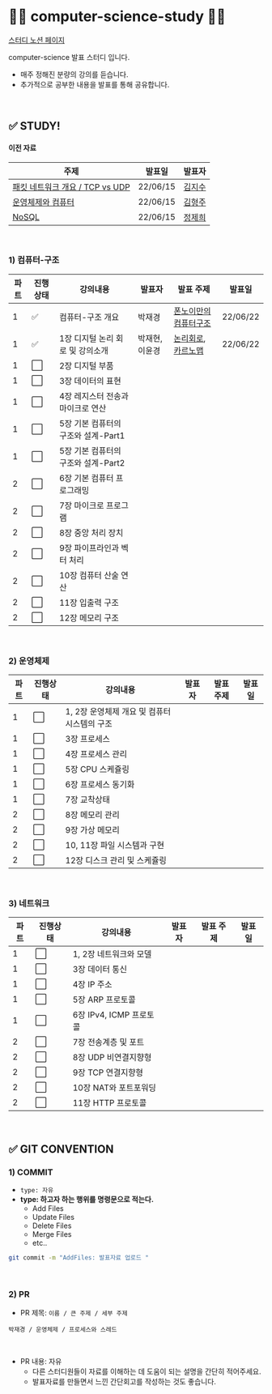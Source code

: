 # 👩‍💻 computer-science-study 👨‍💻

[스터디 노션 페이지](https://evanescent-tuba-146.notion.site/CS-STUDY-90db0300708249e1a3e5b57082e307e5)

computer-science 발표 스터디 입니다.

- 매주 정해진 분량의 강의를 듣습니다.  
- 추가적으로 공부한 내용을 발표를 통해 공유합니다. 

<br>

## ✅ STUDY!

#### 이전 자료

| 주제                                               | 발표일   | 발표자                                      |
| -------------------------------------------------- | -------- | ------------------------------------------- |
| [패킷 네트워크 개요 / TCP vs UDP](김지수/20220613) | 22/06/15 | [김지수](https://github.com/jijisusu3)      |
| [운영체제와 컴퓨터](김형주/20220613)               | 22/06/15 | [김형주](https://github.com/brotherweekkim) |
| [NoSQL](정제희/20220613)                           | 22/06/15 | [정제희](https://github.com/jeheehee)       |

<br>

### 1) 컴퓨터-구조

| 파트 | 진행상태             | 강의내용                            | 발표자         | 발표 주제                                                  | 발표일   |
| ---- | -------------------- | ----------------------------------- | -------------- | ---------------------------------------------------------- | -------- |
| 1    | ✅                    | 컴퓨터-구조 개요                    | 박재경         | [폰노이만의 컴퓨터구조](박재경/220622)                     | 22/06/22 |
| 1    | ✅                    | 1장 디지털 논리 회로 및 강의소개    | 박재현, 이윤경 | [논리회로](박재현/논리회로), [카르노맵](이윤경/2022-06-22) | 22/06/22 |
| 1    | :white_large_square: | 2장 디지털 부품                     |                |                                                            |          |
| 1    | :white_large_square: | 3장 데이터의 표현                   |                |                                                            |          |
| 1    | :white_large_square: | 4장 레지스터 전송과 마이크로 연산   |                |                                                            |          |
| 1    | :white_large_square: | 5장 기본 컴퓨터의 구조와 설계-Part1 |                |                                                            |          |
| 1    | :white_large_square: | 5장 기본 컴퓨터의 구조와 설계-Part2 |                |                                                            |          |
| 2    | :white_large_square: | 6장 기본 컴퓨터 프로그래밍          |                |                                                            |          |
| 2    | :white_large_square: | 7장 마이크로 프로그램               |                |                                                            |          |
| 2    | :white_large_square: | 8장 중앙 처리 장치                  |                |                                                            |          |
| 2    | :white_large_square: | 9장 파이프라인과 벡터 처리          |                |                                                            |          |
| 2    | :white_large_square: | 10장 컴퓨터 산술 연산               |                |                                                            |          |
| 2    | :white_large_square: | 11장 입출력 구조                    |                |                                                            |          |
| 2    | :white_large_square: | 12장 메모리 구조                    |                |                                                            |          |

<br>

### 2)  운영체제

| 파트 | 진행상태             | 강의내용                                    | 발표자 | 발표 주제 | 발표일 |
| ---- | -------------------- | ------------------------------------------- | ------ | --------- | ------ |
| 1    | :white_large_square: | 1, 2장 운영체제 개요 및 컴퓨터시스템의 구조 |        |           |        |
| 1    | :white_large_square: | 3장 프로세스                                |        |           |        |
| 1    | :white_large_square: | 4장 프로세스 관리                           |        |           |        |
| 1    | :white_large_square: | 5장 CPU 스케쥴링                            |        |           |        |
| 1    | :white_large_square: | 6장 프로세스 동기화                         |        |           |        |
| 1    | :white_large_square: | 7장 교착상태                                |        |           |        |
| 2    | :white_large_square: | 8장 메모리 관리                             |        |           |        |
| 2    | :white_large_square: | 9장 가상 메모리                             |        |           |        |
| 2    | :white_large_square: | 10, 11장 파일 시스템과 구현                 |        |           |        |
| 2    | :white_large_square: | 12장 디스크 관리 및 스케쥴링                |        |           |        |

<br>

### 3) 네트워크

| 파트 | 진행상태             | 강의내용                | 발표자 | 발표 주제 | 발표일 |
| ---- | -------------------- | ----------------------- | ------ | --------- | ------ |
| 1    | :white_large_square: | 1, 2장 네트워크와 모델  |        |           |        |
| 1    | :white_large_square: | 3장 데이터 통신         |        |           |        |
| 1    | :white_large_square: | 4장 IP 주소             |        |           |        |
| 1    | :white_large_square: | 5장 ARP 프로토콜        |        |           |        |
| 1    | :white_large_square: | 6장 IPv4, ICMP 프로토콜 |        |           |        |
| 2    | :white_large_square: | 7장 전송계층 및 포트    |        |           |        |
| 2    | :white_large_square: | 8장 UDP 비연결지향형    |        |           |        |
| 2    | :white_large_square: | 9장 TCP 연결지향형      |        |           |        |
| 2    | :white_large_square: | 10장 NAT와 포트포워딩   |        |           |        |
| 2    | :white_large_square: | 11장 HTTP 프로토콜      |        |           |        |

<br>

## ✅ GIT CONVENTION

### 1) COMMIT

- `type: 자유 `
- **type: 하고자 하는 행위를  명령문으로 적는다.** 
  - Add  Files
  - Update Files
  - Delete Files
  - Merge Files
  - etc..

```bash
git commit -m "AddFiles: 발표자료 업로드 "
```

<br>

### 2) PR 

- PR 제목: `이름 / 큰 주제 / 세부 주제`

```
박재경 / 운영체제 / 프로세스와 스레드
```

<br>

- PR 내용: 자유 
  - 다른 스터디원들이 자료를 이해하는 데 도움이 되는 설명을 간단히 적어주세요.
  - 발표자료를 만들면서 느낀 간단회고를 작성하는 것도 좋습니다.

<br>